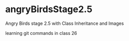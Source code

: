 # angryBirdsStage2.5
Angry Birds stage 2.5 with Class Inheritance and Images

learning git commands in class 26